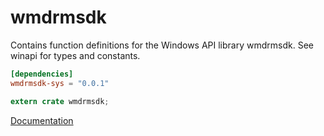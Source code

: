 # wmdrmsdk #
Contains function definitions for the Windows API library wmdrmsdk. See winapi for types and constants.

```toml
[dependencies]
wmdrmsdk-sys = "0.0.1"
```

```rust
extern crate wmdrmsdk;
```

[Documentation](https://retep998.github.io/doc/winapi/wmdrmsdk/)
